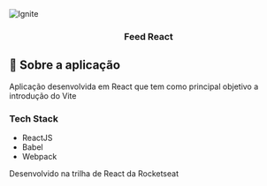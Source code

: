 <img alt="Ignite" src="https://startupi.com.br/wp-content/uploads/2020/11/tecnologia-1-870x250.jpg" />

<h3 align="center">
  Feed React
</h3>

## :rocket: Sobre a aplicação

Aplicação desenvolvida em React que tem como principal objetivo a introdução do Vite

### Tech Stack

- ReactJS
- Babel
- Webpack

Desenvolvido na trilha de React da Rocketseat
